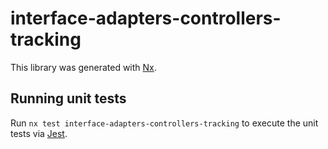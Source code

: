 # interface-adapters-controllers-tracking

This library was generated with [Nx](https://nx.dev).

## Running unit tests

Run `nx test interface-adapters-controllers-tracking` to execute the unit tests via [Jest](https://jestjs.io).
